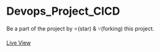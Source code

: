 # Devops_Project_CICD

Be a part of the project by ⭐️(star) & ⑂(forking) this project.

[Live View](https://gpchandere.github.io/amazon-clone/)
